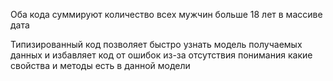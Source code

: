 Оба кода суммируют количество всех мужчин больше 18 лет в массиве дата

Типизированный код позволяет быстро узнать модель получаемых данных и избавляет код от
ошибок из-за отсутствия понимания какие свойства и методы есть в данной модели
